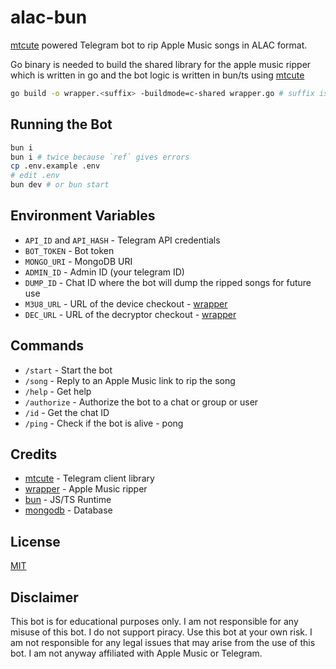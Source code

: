 # alac-bun

[mtcute](https://mtcute.dev/) powered Telegram bot to rip Apple Music songs in ALAC format.

Go binary is needed to build the shared library for the apple music ripper which is written in go and the bot logic is written in bun/ts using [mtcute](https://mtcute.dev/)

```bash
go build -o wrapper.<suffix> -buildmode=c-shared wrapper.go # suffix is .so for linux, .dylib for macos, .dll for windows
```

## Running the Bot

```bash
bun i
bun i # twice because `ref` gives errors
cp .env.example .env
# edit .env
bun dev # or bun start
```

## Environment Variables

-   `API_ID` and `API_HASH` - Telegram API credentials
-   `BOT_TOKEN` - Bot token
-   `MONGO_URI` - MongoDB URI
-   `ADMIN_ID` - Admin ID (your telegram ID)
-   `DUMP_ID` - Chat ID where the bot will dump the ripped songs for future use
-   `M3U8_URL` - URL of the device checkout - [wrapper](https://github.com/zhaarey/wrapper)
-   `DEC_URL` - URL of the decryptor checkout - [wrapper](https://github.com/zhaarey/wrapper)

## Commands

-   `/start` - Start the bot
-   `/song` - Reply to an Apple Music link to rip the song
-   `/help` - Get help
-   `/authorize` - Authorize the bot to a chat or group or user
-   `/id` - Get the chat ID
-   `/ping` - Check if the bot is alive - pong

## Credits

-   [mtcute](https://mtcute.dev/) - Telegram client library
-   [wrapper](https://github.com/zhaarey/wrapper) - Apple Music ripper
-   [bun](https://bun.sh) - JS/TS Runtime
-   [mongodb](https://mongodb.com) - Database

## License

[MIT](./LICENSE)

## Disclaimer

This bot is for educational purposes only. I am not responsible for any misuse of this bot. I do not support piracy. Use this bot at your own risk. I am not responsible for any legal issues that may arise from the use of this bot. I am not anyway affiliated with Apple Music or Telegram.
